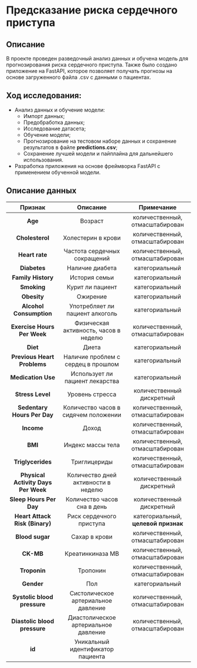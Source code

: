 # Предсказание риска сердечного приступа

## Описание
В проекте проведен разведочный анализ данных и обучена модель для прогнозирования риска сердечного приступа. Также было создано приложение на FastAPI, которое позволяет получать прогнозы на основе загруженного файла .csv с данными о пациентах.

## Ход исследования:
- Анализ данных и обучение модели:
  - Импорт данных;
  - Предобработка данных;
  - Исследование датасета;
  - Обучение модели;
  - Прогнозирование на тестовом наборе данных и сохранение результатов в файле **predictions.csv**;
  - Сохранение лучшей модели и пайплайна для дальнейшего использования.
- Разработка приложения на основе фреймворка FastAPI с применением обученной модели.

## Описание данных
| Признак | Описание |             Примечание              |
|:--:|:--:|:-----------------------------------:|
| **Age** | Возраст |   количественный, отмасштабирован   |
| **Cholesterol** | Холестерин в крови |   количественный, отмасштабирован   |
| **Heart rate** | Частота сердечных сокращений |   количественный, отмасштабирован   |
| **Diabetes** | Наличие диабета |           категориальный            |
| **Family History** | История семьи |           категориальный            |
| **Smoking** | Курит ли пациент |           категориальный            |
| **Obesity** | Ожирение |           категориальный            |
| **Alcohol Consumption** | Употребляет ли пациент алкоголь |           категориальный            |
| **Exercise Hours Per Week** | Физическая активность, часов в неделю |   количественный, отмасштабирован   |
| **Diet** | Диета |           категориальный            |
| **Previous Heart Problems** | Наличие проблем с сердец в прошлом |           категориальный            |
| **Medication Use** | Использует ли пациент лекарства |           категориальный            |
| **Stress Level** | Уровень стресса |      количественный дискретный      |
| **Sedentary Hours Per Day** | Количество часов в сидячем положении |   количественный, отмасштабирован   |
| **Income** | Доход |   количественный, отмасштабирован   |
| **BMI** | Индекс массы тела |   количественный, отмасштабирован   |
| **Triglycerides** | Триглицериды |   количественный, отмасштабирован   | 
| **Physical Activity Days Per Week** | Количество дней активности в неделю |      количественный дискретный      |
| **Sleep Hours Per Day** | Количество часов сна в день |      количественный дискретный      |
| **Heart Attack Risk (Binary)** | Риск сердечного приступа | категориальный, **целевой признак** |
| **Blood sugar** | Сахар в крови |   количественный, отмасштабирован   | 
| **CK-MB** | Креатинкиназа МВ |   количественный, отмасштабирован   | 
| **Troponin** | Тропонин |   количественный, отмасштабирован   | 
| **Gender** | Пол |           категориальный            |
| **Systolic blood pressure** | Систолическое артериальное давление |   количественный, отмасштабирован   |
| **Diastolic blood pressure** | Диастолическое артериальное давление |   количественный, отмасштабирован   |
| **id** | Уникальный идентификатор пациента |
